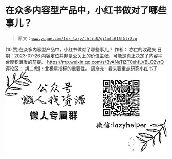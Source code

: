 # 在众多内容型产品中，小红书做对了哪些事儿？

> 原文：[`www.yuque.com/for_lazy/thfiu8/gi1mfi616fktr8zp`](https://www.yuque.com/for_lazy/thfiu8/gi1mfi616fktr8zp)

<ne-h2 id="199000a0" data-lake-id="199000a0"><ne-heading-ext><ne-heading-anchor></ne-heading-anchor><ne-heading-fold></ne-heading-fold></ne-heading-ext><ne-heading-content><ne-text id="u2378fdea">(10 赞)在众多内容型产品中，小红书做对了哪些事儿？</ne-text></ne-heading-content></ne-h2> <ne-p id="u5be13576" data-lake-id="u5be13576"><ne-text id="u6f6d0c19">作者： 亦仁的收藏夹</ne-text></ne-p> <ne-p id="u1e49e87c" data-lake-id="u1e49e87c"><ne-text id="ueb863321">日期：2023-07-26</ne-text></ne-p> <ne-p id="u4fa1d3d6" data-lake-id="u4fa1d3d6"><ne-text id="ua0bade22">内容定位并非是公关上的价值主张，可能是真正决定了内容平台厚积薄发的前提。</ne-text></ne-p> <ne-p id="ucb89f569" data-lake-id="ucb89f569">[<ne-text id="u6a231c34">https://mp.weixin.qq.com/s/3vANeTjZT0ehfLVBLQ2vrQ</ne-text>](https://mp.weixin.qq.com/s/3vANeTjZT0ehfLVBLQ2vrQ)</ne-p> <ne-hole id="u26f68885" data-lake-id="u26f68885"><ne-card data-card-name="hr" data-card-type="block" id="JGu19" data-event-boundary="card"><ne-p id="u22d955c5" data-lake-id="u22d955c5"><ne-text id="u9b62e424">评论区：</ne-text></ne-p> <ne-p id="ua739440f" data-lake-id="ua739440f"><ne-text id="ubf7aac9c">胡二虎🐯 : 北极星指标的重要性。</ne-text> <ne-text id="u9c800d3e">周彦充 : 看来要重点研究小红书了</ne-text></ne-p> <ne-p id="u079edd26" data-lake-id="u079edd26"><ne-card data-card-name="image" data-card-type="inline" id="c8A0X" data-event-boundary="card">![](img/894d30a529e7c37bcd3392323c99941c.png)  <ne-hole id="uf77fee44" data-lake-id="uf77fee44"><ne-card data-card-name="hr" data-card-type="block" id="Kqhyd" data-event-boundary="card"></ne-card></ne-hole></ne-card></ne-p></ne-card></ne-hole>